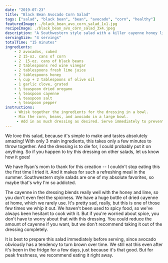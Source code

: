 ```yaml
---
date: "2019-07-23"
title: "Black Bean Avocado Corn Salad"
tags: ["salad", "black bean", "bean", "avocado", "corn", "healthy"]
featuredImage: ./black_bean_avo_corn_salad_1x1.jpg
recipeImage: ./black_bean_avo_corn_salad_3x4.jpeg
description: "A Southwestern style salad with a killer cayenne honey lime dressing."
servingSize: "4 servings"
totalTime: "15 minutes"
ingredients:
    - 2 avocados, cubed
    - 2 15-oz. cans of corn
    - 2  15-oz. cans of black beans
    - 2 tablespoons red wine vinegar
    - 2 tablespoons fresh lime juice
    - 2 tablespoons honey
    - ¼ cup + 2 tablespoons of olive oil
    - 1 garlic clove, grated
    - ¼ teaspoon dried oregano
    - ¾ teaspoon cayenne
    - ¾ teaspoon salt
    - ¼ teaspoon pepper
instructions:
    - Whisk together the ingredients for the dressing in a bowl. 
    - Mix the corn, beans, and avocado in a large bowl.
     - Add in as much dressing as desired. Serve immediately to prevent the avocado from turning brown and mushy.
---
```

We love this salad, because it's simple to make and tastes absolutely amazing! With only 3 main ingredients, this takes only a few minutes to throw together. And the dressing is to die for, I could probably put it on anything. So if you happen to try this dressing on other salads, let us know how it goes!

We have Ryan's mom to thank for this creation -- I couldn't stop eating this the first time I tried it. And it makes for such a refreshing meal in the summer. Southwestern style salads are one of my absolute favorites, so maybe that's why I'm so addicted.

The cayenne in the dressing blends really well with the honey and lime, so you don't even feel the spiciness. We have a huge bottle of dried cayenne at home, which we rarely use. It's pretty sad, really, but this is one of those few times we whip it out. We haven't been used to spicy food, so we've always been hesitant to cook with it. But if you're worried about spice, you don't have to worry about that with this dressing. You could reduce the amount of cayenne if you want, but we don't recommend taking it out of the dressing completely.

It is best to prepare this salad immediately before serving, since avocado obviously has a tendency to turn brown over time. We still eat this even after it's been in the fridge for a few days, just because it's that good. But for peak freshness, we recommend eating it right away.

